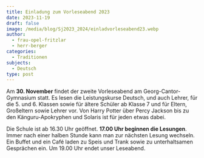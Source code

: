 ```yaml
---
title: Einladung zum Vorleseabend 2023
date: 2023-11-19
draft: false
image: /media/blog/Sj2023_2024/einladvorleseabend23.webp
author:
  - frau-opel-fritzlar
  - herr-berger
categories:
  - Traditionen
subjects:
  - Deutsch
type: post
---
```

Am **30. November** findet der zweite Vorleseabend am Georg-Cantor-Gymnasium statt. Es lesen die Leistungskurse Deutsch, und auch Lehrer, für die 5. und 6. Klassen sowie für ältere Schüler ab Klasse 7 und für Eltern, Großeltern sowie Lehrer vor. Von Harry Potter über Percy Jackson bis zu den Känguru-Apokryphen und Solaris ist für jeden etwas dabei.

Die Schule ist ab 16.30 Uhr geöffnet. **17.00 Uhr beginnen die Lesungen**. Immer nach einer halben Stunde kann man zur nächsten Lesung wechseln. Ein Buffet und ein Café laden zu Speis und Trank sowie zu unterhaltsamen Gesprächen ein. Um 19.00 Uhr endet unser Leseabend. 
